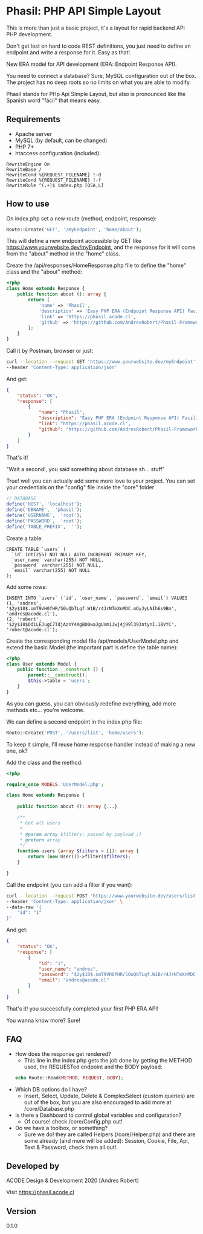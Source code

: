 # Phasil: PHP API Simple Layout
This is more than just a basic project, it's a layout for rapid backend API PHP development.

Don't get lost on hard to code REST definitions, you just need to define an endpoint and 
write a response for it. Easy as that!.

New ERA model for API development (ERA: Endpoint Response API).

You need to connect a database? Sure, MySQL configuration out of the box.
The project has no deep roots so no limits on what you are able to modify.

Phasil stands for PHp Api SImple Layout, but also is pronounced like the Spanish word "fácil" that means easy.  

## Requirements
* Apache server
* MySQL (by default, can be changed)
* PHP 7+
* htaccess configuration (included):
````apacheconf
RewriteEngine On
RewriteBase /
RewriteCond %{REQUEST_FILENAME} !-d
RewriteCond %{REQUEST_FILENAME} !-f
RewriteRule ^(.+)$ index.php [QSA,L]
````

## How to use
On index.php set a new route (method, endpoint, response):
````php
Route::Create('GET', '/myEndpoint', 'home/about');
````
This will define a new endpoint accessible by GET like https://www.yourwebsite.dev/myEndpoint,
and the response for it will come from the "about" method in the "home" class.

Create the /api/responses/HomeResponse.php file to define the "home" class and the "about" method:
````php
<?php
class Home extends Response {
    public function about (): array {
        return [
            'name' => 'Phasil',
            'description' => 'Easy PHP ERA (Endpoint Response API) Facilitator',
            'link' => 'https://phasil.acode.cl',
            'github' => 'https://github.com/AndresRobert/Phasil-Framework'
        ];
    }
}
````

Call it by Postman, browser or just:
````bash
curl --location --request GET 'https://www.yourwebsite.dev/myEndpoint' \
--header 'Content-Type: application/json'
````

And get:
````json
{
    "status": "OK",
    "response": [
        {
            "name": "Phasil",
            "description": "Easy PHP ERA (Endpoint Response API) Facilitator",
            "link": "https://phasil.acode.cl",
            "github": "https://github.com/AndresRobert/Phasil-Framework"        
        }
    ]
}
````

That's it!

"Wait a second!, you said something about database sh... stuff"

True! well you can actually add some more love to your project. 
You can set your credentials on the "config" file inside the "core" folder
````php
// DATABASE
define('HOST', 'localhost');
define('DBNAME',  'phasil');
define('USERNAME',  'root');
define('PASSWORD',  'root');
define('TABLE_PREFIX',  '');
````
Create a table:
````mysql
CREATE TABLE `users` (
  `id` int(255) NOT NULL AUTO_INCREMENT PRIMARY KEY,
  `user_name` varchar(255) NOT NULL,
  `password` varchar(255) NOT NULL,
  `email` varchar(255) NOT NULL
);
````
Add some rows:
````mysql
INSERT INTO `users` (`id`, `user_name`, `password`, `email`) VALUES
(1, 'andres', '$2y$10$.omT9VH0fHR/50uQbTLqf.W1B/r4JrNTmXnMDC.mOyJyLNIh6s9Bm', 'andres@acode.cl'),
(2, 'robert', '$2y$10$DdiLEJugC7TdjAznY4AgBO0waJgUVm1Jwj4j99l393ntynI.1BVYC', 'robert@acode.cl');
````
Create the corresponding model file /api/models/UserModel.php and extend the basic Model (the important part is define the table name):
````php
<?php
class User extends Model {
    public function __construct () {
        parent::__construct();
        $this->table = 'users';
    }
}
````
As you can guess, you can obviously redefine everything, add more methods etc... you're welcome.

We can define a second endpoint in the index.php file:
````php
Route::Create('POST', '/users/list', 'home/users');
````
To keep it simple, I'll reuse home response handler instead of making a new one, ok?

Add the class and the method:
````php
<?php

require_once MODELS.'UserModel.php';

class Home extends Response {
    
    public function about (): array {...}

    /**
     * Get all users
     *
     * @param array $filters: passed by payload ;)
     * @return array
     */
    function users (array $filters = []): array {
        return (new User())->filter($filters);
    }

}
````

Call the endpoint (you can add a filter if you want):
````bash
curl --location --request POST 'https://www.yourwebsite.dev/users/list' \
--header 'Content-Type: application/json' \
--data-raw '{
	"id": "1"
}'
````

And get:
````json
{
    "status": "OK",
    "response": [
        {
            "id": "1",
            "user_name": "andres",
            "password": "$2y$10$.omT9VH0fHR/50uQbTLqf.W1B/r4JrNTmXnMDC.mOyJyLNIh6s9Bm",
            "email": "andres@acode.cl"
        }
    ]
}
````

That's it! you successfully completed your first PHP ERA API!

You wanna know more? Sure!

## FAQ
* How does the response get rendered?
    * This line in the index.php gets the job done by getting the METHOD used, the REQUESTed endpoint and the BODY payload:
    ````php
    echo Route::Read(METHOD, REQUEST, BODY);
    ````
* Which DB options do I have?
    * Insert, Select, Update, Delete & ComplexSelect (custom queries) are out of the box, but you are also encouraged to add more at /core/Database.php
* Is there a Dashboard to control global variables and configuration?
    * Of course! check /core/Config.php out!
* Do we have a toolbox, or something?
    * Sure we do! they are called Helpers (/core/Helper.php) and there are some already (and more will be added): Session, Cookie, File, Api, Text & Password, check them all out!.

## Developed by 
ACODE Design & Development 2020 [Andres Robert]

Visit https://phasil.acode.cl

## Version
0.1.0
